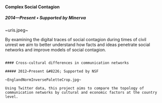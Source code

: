 #### Complex Social Contagion
##### 2014—Present &#8226; Supported by Minerva 

~uris.jpeg~

By examining the digital traces of social contagion during times of 
civil unrest we aim to better understand how facts and ideas penetrate 
social networks and improve models of social contagion.

~~~

#### Cross-cultural differences in communication networks

##### 2012—Present &#8226; Supported by NSF

~EnglandNormInversePaletteCrop.jpg~

Using Twitter data, this project aims to compare the topology of 
communication networks by cultural and economic factors at the country level.

